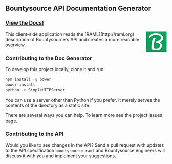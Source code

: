 ## Bountysource API Documentation Generator

### [View the Docs!](http://bountysource.github.io)

<img src="logo.png" alt="Logo" align="right" />
This client-side application reads the [RAML](http://raml.org)
description of Bountysource's API and creates a more readable
overview.

### Contributing to the Doc Generator

To develop this project locally, clone it and run

```sh
npm install -g bower
bower install
python -m SimpleHTTPServer
```

You can use a server other than Python if you prefer. It
merely serves the contents of the directory as a static site.

There are several ways you can help. To learn more see the
project issues page.

### Contributing to the API

Would you like to see changes in the API? Send a pull request with
updates to the API specification `bountysource.raml` and Bountysource
engineers will discuss it with you and implement your suggestions.
